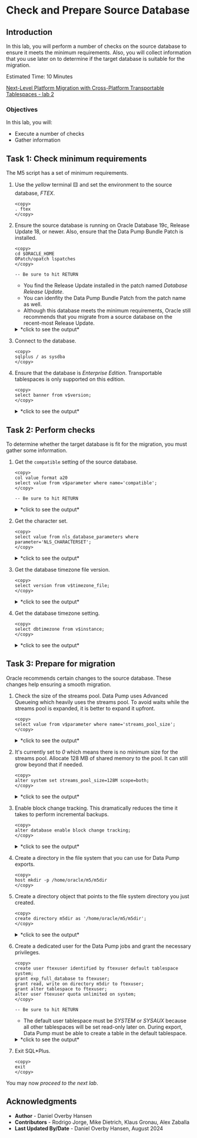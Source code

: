 # Check and Prepare Source Database

## Introduction

In this lab, you will perform a number of checks on the source database to ensure it meets the minimum requirements. Also, you will collect information that you use later on to determine if the target database is suitable for the migration.

Estimated Time: 10 Minutes

[Next-Level Platform Migration with Cross-Platform Transportable Tablespaces - lab 2](youtube:fgyDy-QcV_o?start=275)

### Objectives

In this lab, you will:

* Execute a number of checks
* Gather information

## Task 1: Check minimum requirements

The M5 script has a set of minimum requirements.

1. Use the *yellow* terminal 🟨 and set the environment to the source database, *FTEX*.

    ```
    <copy>
    . ftex
    </copy>
    ```

2. Ensure the source database is running on Oracle Database 19c, Release Update 18, or newer. Also, ensure that the Data Pump Bundle Patch is installed.

    ```
    <copy>
    cd $ORACLE_HOME
    OPatch/opatch lspatches
    </copy>

    -- Be sure to hit RETURN
    ```

    * You find the Release Update installed in the patch named *Database Release Update*.
    * You can idenfity the Data Pump Bundle Patch from the patch name as well.
    * Although this database meets the minimum requirements, Oracle still recommends that you migrate from a source database on the recent-most Release Update.

    <details>
    <summary>*click to see the output*</summary>
    ``` text
    $ cd $ORACLE_HOME
    $ OPatch/opatch lspatches
    35648110;OJVM RELEASE UPDATE: 19.21.0.0.231017 (35648110)
    35787077;DATAPUMP BUNDLE PATCH 19.21.0.0.0
    35643107;Database Release Update : 19.21.0.0.231017 (35643107)
    29585399;OCW RELEASE UPDATE 19.3.0.0.0 (29585399)
    
    OPatch succeeded.
    ```
    </details>

3. Connect to the database.

    ```
    <copy>
    sqlplus / as sysdba
    </copy>
    ```

4. Ensure that the database is *Enterprise Edition*. Transportable tablespaces is only supported on this edition.

    ```
    <copy>
    select banner from v$version;
    </copy>
    ```

    <details>
    <summary>*click to see the output*</summary>
    ``` text
    SQL> select banner from v$version;

    BANNER
    --------------------------------------------------------------------------------
    Oracle Database 19c Enterprise Edition Release 19.0.0.0.0 - Production
    ```
    </details>    


## Task 2: Perform checks

To determine whether the target database is fit for the migration, you must gather some information.

1. Get the `compatible` setting of the source database.

    ```
    <copy>
    col value format a20
    select value from v$parameter where name='compatible';
    </copy>

    -- Be sure to hit RETURN
    ```

    <details>
    <summary>*click to see the output*</summary>
    ``` text
    SQL> col value format a20
    SQL> select value from v$parameter where name='compatible';

    VALUE
    --------------------    
    19.0.0
    ```
    </details>  

2. Get the character set.

    ```
    <copy>
    select value from nls_database_parameters where parameter='NLS_CHARACTERSET';
    </copy>
    ```

    <details>
    <summary>*click to see the output*</summary>
    ``` text
    SQL> select value from nls_database_parameters where parameter='NLS_CHARACTERSET';

    VALUE
    --------------------
    AL32UTF8
    ```
    </details>      

3. Get the database timezone file version.

    ```
    <copy>
    select version from v$timezone_file;
    </copy>
    ```

    <details>
    <summary>*click to see the output*</summary>
    ``` text
    SQL> select version from v$timezone_file;

    VERSION
    ----------
    42
    ```
    </details>      

4. Get the database timezone setting.

    ```
    <copy>
    select dbtimezone from v$instance;
    </copy>
    ```

    <details>
    <summary>*click to see the output*</summary>
    ``` text
    SQL> select dbtimezone from v$instance;

    DBTIME
    ------
    +00:00
    ```
    </details>

## Task 3: Prepare for migration

Oracle recommends certain changes to the source database. These changes help ensuring a smooth migration.

1. Check the size of the streams pool. Data Pump uses Advanced Queueing which heavily uses the streams pool. To avoid waits while the streams pool is expanded, it is better to expand it upfront. 

    ```
    <copy>
    select value from v$parameter where name='streams_pool_size';
    </copy>
    ```

    <details>
    <summary>*click to see the output*</summary>
    ``` text
    SQL> select value from v$parameter where name='streams_pool_size';
    
    VALUE
    --------------------
    0
    ```
    </details> 

2. It's currently set to *0* which means there is no minimum size for the streams pool. Allocate 128 MB of shared memory to the pool. It can still grow beyond that if needed.

    ```
    <copy>
    alter system set streams_pool_size=128M scope=both;
    </copy>
    ```

    <details>
    <summary>*click to see the output*</summary>
    ``` text
    SQL> alter system set streams_pool_size=128M scope=both;
    
    System altered.
    ```
    </details> 

3. Enable block change tracking. This dramatically reduces the time it takes to perform incremental backups.

    ```
    <copy>
    alter database enable block change tracking;
    </copy>
    ```

    <details>
    <summary>*click to see the output*</summary>
    ``` text
    SQL> alter database enable block change tracking;
    
    Database altered.
    ```
    </details>     

4. Create a directory in the file system that you can use for Data Pump exports.    

    ```
    <copy>
    host mkdir -p /home/oracle/m5/m5dir
    </copy>
    ```

5. Create a directory object that points to the file system directory you just created.

    ```
    <copy>
    create directory m5dir as '/home/oracle/m5/m5dir';
    </copy>
    ```

    <details>
    <summary>*click to see the output*</summary>
    ``` text
    SQL> create directory m5dir as '/home/oracle/m5/m5dir';
    
    Directory created.
    ```
    </details>

6. Create a dedicated user for the Data Pump jobs and grant the necessary privileges. 

    ```
    <copy>
    create user ftexuser identified by ftexuser default tablespace system;
    grant exp_full_database to ftexuser;
    grant read, write on directory m5dir to ftexuser;
    grant alter tablespace to ftexuser;
    alter user ftexuser quota unlimited on system;
    </copy>

    -- Be sure to hit RETURN
    ```

    * The default user tablespace must be *SYSTEM* or *SYSAUX* because all other tablespaces will be set read-only later on. During export, Data Pump must be able to create a table in the default tablespace.

    <details>
    <summary>*click to see the output*</summary>
    ``` text
    SQL> create user ftexuser identified by ftexuser default tablespace system;

    User created.

    SQL> grant exp_full_database to ftexuser;

    Grant succeeded.

    SQL> grant read, write on directory ftexdir to ftexuser;

    Grant succeeded.
    
    SQL> grant alter tablespace to ftexuser;

    Grant succeeded.

    SQL> alter user ftexuser quota unlimited on system;

    User altered.
    ```
    </details>

7. Exit SQL*Plus.

    ```
    <copy>
    exit
    </copy>
    ```


You may now *proceed to the next lab*.

## Acknowledgments

* **Author** - Daniel Overby Hansen
* **Contributors** - Rodrigo Jorge, Mike Dietrich, Klaus Gronau, Alex Zaballa
* **Last Updated By/Date** - Daniel Overby Hansen, August 2024
